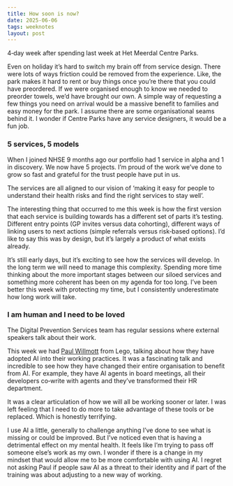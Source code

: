 ```yaml
---
title: How soon is now?
date: 2025-06-06
tags: weeknotes
layout: post
---
```


4‑day week after spending last week at Het Meerdal Centre Parks.

Even on holiday it’s hard to switch my brain off from service design. There were lots of ways friction could be removed from the experience. Like, the park makes it hard to rent or buy things once you’re there that you could have preordered. If we were organised enough to know we needed to preorder towels, we’d have brought our own. A simple way of requesting a few things you need on arrival would be a massive benefit to families and easy money for the park. I assume there are some organisational seams behind it. I wonder if Centre Parks have any service designers, it would be a fun job.

### 5 services, 5 models

When I joined NHSE 9 months ago our portfolio had 1 service in alpha and 1 in discovery. We now have 5 projects. I’m proud of the work we’ve done to grow so fast and grateful for the trust people have put in us.

The services are all aligned to our vision of ‘making it easy for people to understand their health risks and find the right services to stay well’.

The interesting thing that occurred to me this week is how the first version that each service is building towards has a different set of parts it’s testing. Different entry points (GP invites versus data cohorting), different ways of linking users to next actions (simple referrals versus risk‑based options). I’d like to say this was by design, but it’s largely a product of what exists already.

It’s still early days, but it’s exciting to see how the services will develop. In the long term we will need to manage this complexity. Spending more time thinking about the more important stages between our siloed services and something more coherent has been on my agenda for too long. I’ve been better this week with protecting my time, but I consistently underestimate how long work will take.

### I am human and I need to be loved

The Digital Prevention Services team has regular sessions where external speakers talk about their work.

This week we had [Paul Willmott](https://www.linkedin.com/in/paul-willmott-199a3/) from Lego, talking about how they have adopted AI into their working practices. It was a fascinating talk and incredible to see how they have changed their entire organisation to benefit from AI. For example, they have AI agents in board meetings, all their developers co‑write with agents and they’ve transformed their HR department.

It was a clear articulation of how we will all be working sooner or later. I was left feeling that I need to do more to take advantage of these tools or be replaced. Which is honestly terrifying.

I use AI a little, generally to challenge anything I’ve done to see what is missing or could be improved. But I’ve noticed even that is having a detrimental effect on my mental health. It feels like I’m trying to pass off someone else’s work as my own. I wonder if there is a change in my mindset that would allow me to be more comfortable with using AI. I regret not asking Paul if people saw AI as a threat to their identity and if part of the training was about adjusting to a new way of working.
